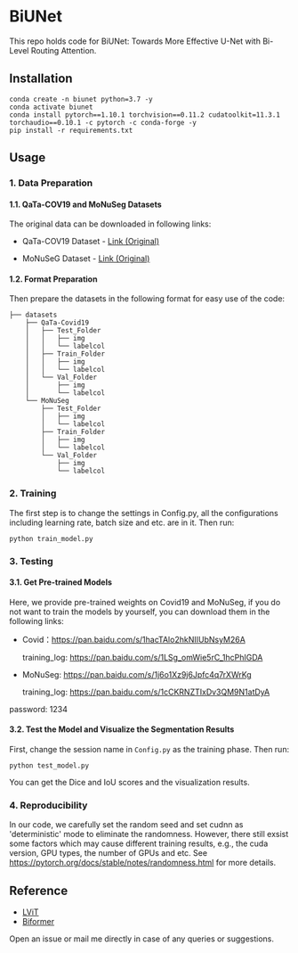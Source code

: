 # BiUNet


This repo holds code for BiUNet: Towards More Effective U-Net with Bi-Level Routing Attention.

## Installation

```angular2html
conda create -n biunet python=3.7 -y
conda activate biunet
conda install pytorch==1.10.1 torchvision==0.11.2 cudatoolkit=11.3.1 torchaudio==0.10.1 -c pytorch -c conda-forge -y
pip install -r requirements.txt
```

## Usage

### 1. Data Preparation
#### 1.1. QaTa-COV19 and MoNuSeg Datasets
The original data can be downloaded in following links:
* QaTa-COV19 Dataset - [Link (Original)](https://www.kaggle.com/datasets/aysendegerli/qatacov19-dataset)

* MoNuSeG Dataset - [Link (Original)](https://monuseg.grand-challenge.org/Data/)

#### 1.2. Format Preparation

Then prepare the datasets in the following format for easy use of the code:

```angular2html
├── datasets
    ├── QaTa-Covid19
    │   ├── Test_Folder
    │   │   ├── img
    │   │   └── labelcol
    │   ├── Train_Folder
    │   │   ├── img
    │   │   └── labelcol
    │   └── Val_Folder
    │       ├── img
    │       └── labelcol
    └── MoNuSeg
        ├── Test_Folder
        │   ├── img
        │   └── labelcol
        ├── Train_Folder
        │   ├── img
        │   └── labelcol
        └── Val_Folder
            ├── img
            └── labelcol
```



### 2. Training
The first step is to change the settings in Config.py, all the configurations including learning rate, batch size and etc. are in it. Then run:

```angular2html
python train_model.py
```




### 3. Testing
#### 3.1. Get Pre-trained Models
Here, we provide pre-trained weights on Covid19 and MoNuSeg, if you do not want to train the models by yourself, you can download them in the following links:
* Covid：https://pan.baidu.com/s/1hacTAlo2hkNIIUbNsyM26A
  
  training_log: https://pan.baidu.com/s/1LSg_omWie5rC_1hcPhIGDA
* MoNuSeg: https://pan.baidu.com/s/1j6o1Xz9j6Jpfc4q7rXWrKg

  training_log: https://pan.baidu.com/s/1cCKRNZTIxDv3QM9N1atDyA

password: 1234
#### 3.2. Test the Model and Visualize the Segmentation Results
First, change the session name in ```Config.py``` as the training phase. Then run:
```angular2html
python test_model.py
```
You can get the Dice and IoU scores and the visualization results. 


### 4. Reproducibility

In our code, we carefully set the random seed and set cudnn as 'deterministic' mode to eliminate the randomness. However, there still exsist some factors which may cause different training results, e.g., the cuda version, GPU types, the number of GPUs and etc. See https://pytorch.org/docs/stable/notes/randomness.html for more details.


## Reference


* [LViT](https://github.com/HUANGLIZI/LViT)
* [Biformer](https://github.com/rayleizhu/BiFormer)


Open an issue or mail me directly in case of any queries or suggestions.




